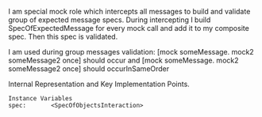 I am special  mock role which intercepts all messages to build and validate group of expected message specs.
During intercepting I build SpecOfExpectedMessage for every mock call and add it to my composite spec. Then this spec is validated.

I am used during group messages validation: 
	[mock someMessage.
	mock2 someMessage2 once] should occur
and 
	[mock someMessage.
	mock2 someMessage2 once] should occurInSameOrder

Internal Representation and Key Implementation Points.

    Instance Variables
	spec:		<SpecOfObjectsInteraction>